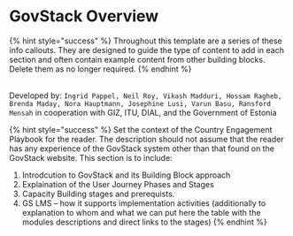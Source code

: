 # GovStack Overview



{% hint style="success" %}
Throughout this template are a series of these info callouts. They are designed to guide the type of content to add in each section and often contain example content from other building blocks. Delete them as no longer required.
{% endhint %}

\
Developed by: `Ingrid Pappel, Neil Roy, Vikash Madduri, Hossam Ragheb, Brenda Maday, Nora Hauptmann, Josephine Lusi, Varun Basu, Ransford Mensah` in cooperation with GIZ, ITU, DIAL, and the Government of Estonia

{% hint style="success" %}
Set the context of the Country Engagement Playbook for the reader. The description should not assume that the reader has any experience of the GovStack system other than that found on the GovStack website. This section is to include:

1. Introdcution to GovStack and its Building Block approach&#x20;
2. Explaination of the User Journey Phases and Stages
3. Capacity Building stages and prerequists.
4. GS LMS – how it supports implementation activities (additionally to explanation to whom and what we can put here the table with the modules descriptions and direct links to the stages) &#x20;
{% endhint %}
